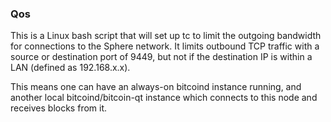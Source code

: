 ### Qos ###

This is a Linux bash script that will set up tc to limit the outgoing bandwidth for connections to the Sphere network. It limits outbound TCP traffic with a source or destination port of 9449, but not if the destination IP is within a LAN (defined as 192.168.x.x).

This means one can have an always-on bitcoind instance running, and another local bitcoind/bitcoin-qt instance which connects to this node and receives blocks from it.
